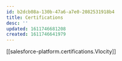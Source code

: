 ```yaml
---
id: b2dcb08a-130b-47a6-a7e0-2082531918b4
title: Certifications
desc: ''
updated: 1611746681208
created: 1611746641979
---
```


[[salesforce-platform.certifications.Vlocity]]